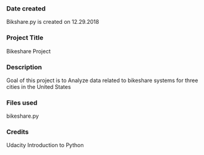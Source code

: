 ### Date created
Bikshare.py is created on 12.29.2018

### Project Title
Bikeshare Project

### Description
Goal of this project is to Analyze data related to bikeshare systems for three cities in the United States 

### Files used
bikeshare.py

### Credits
Udacity Introduction to Python 